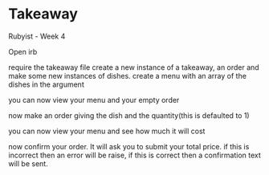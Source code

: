 Takeaway
========

Rubyist - Week 4

Open irb

require the takeaway file
create a new instance of a takeaway, an order and make some new instances of dishes.
create a menu with an array of the dishes in the argument

you can now view your menu and your empty order

now make an order giving the dish and the quantity(this is defaulted to 1)

you can now view your menu and see how much it will cost

now confirm your order. It will ask you to submit your total price. if this is incorrect then an error will be raise, if this is correct then a confirmation text will be sent.
